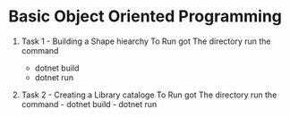 # Basic Object Oriented Programming

1. Task 1 - Building a Shape hiearchy
    To Run got  The directory
    run the command
     - dotnet build
     - dotnet run

2. Task 2 - Creating a Library cataloge
    To Run got  The directory
        run the command
        - dotnet build
        - dotnet run
